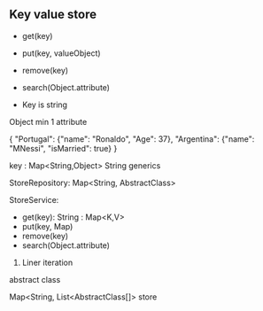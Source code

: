 ## Key value store

- get(key)
- put(key, valueObject)
- remove(key)
- search(Object.attribute)

- Key is string

Object min 1 attribute




{
"Portugal": {"name": "Ronaldo", "Age": 37},
"Argentina": {"name": "MNessi", "isMarried": true}
}


key : Map<String,Object>
String generics

StoreRepository:
Map<String, AbstractClass>



StoreService:
- get(key): String : Map<K,V>
- put(key, Map)
- remove(key)
- search(Object.attribute)

1. Liner iteration

abstract class

Map<String, List<AbstractClass[]> store
